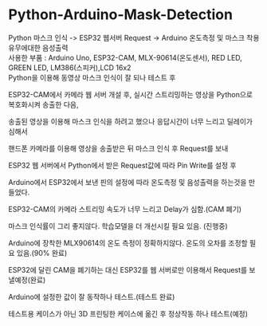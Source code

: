 # Python-Arduino-Mask-Detection
Python 마스크 인식 -> ESP32 웹서버 Request -> Arduino 온도측정 및 마스크 착용 유무에대한 음성출력  
사용한 부품 : Arduino Uno, ESP32-CAM, MLX-90614(온도센서), RED LED, GREEN LED, LM386(스피커),LCD 16x2  
Python을 이용해 동영상 마스크 인식이 잘 되나 테스트 후  

ESP32-CAM에서 카메라 웹 서버 개설 후, 실시간 스트리밍하는 영상을 Python으로 복호화시켜 송출한 다음,

송출된 영상을 이용해 마스크 인식을 하려고 했으나 응답시간이 너무 느리고 딜레이가 심해서

핸드폰 카메라를 이용해 영상을 송출받은 뒤 마스크 인식 후 Request를 보내

ESP32 웹 서버에서 Python에서 받은 Request값에 따라 Pin Write를 설정 후

Arduino에서 ESP32에서 보낸 핀의 설정에 따라 온도측정 및 음성출력을 하는것을 만들었다.


ESP32-CAM의 카메라 스트리밍 속도가 너무 느리고 Delay가 심함.(CAM 폐기)

마스크 인식률이 그리 좋지않다. 학습모델을 더 개선시킬 필요 있음. (진행중)

Arduino에 장착한 MLX90614의 온도 측정이 정확하지않다. 온도의 오차를 조정할 필요 있음.(90% 완료)

ESP32에 달린 CAM을 폐기하는 대신 ESP32를 웹 서버로만 이용해서 Request를 보낼예정(완료)

Arduino에 설정한 값이 잘 동작하나 테스트.(테스트 완료)

테스트용 케이스가 아닌 3D 프린팅한 케이스에 옮긴 후 정상작동 하나 테스트(예정)
